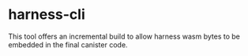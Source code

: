 # harness-cli

This tool offers an incremental build to allow harness wasm bytes to be embedded in the final canister code.